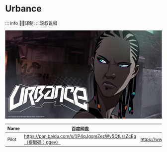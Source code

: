 # Urbance

::: info
✍🏻译制: 
:::滚叔说唱

![maxresdefault (6).jpg](maxresdefault_(6).jpg)

| Name | 百度网盘 | 阿里云盘 | MDpan |
| --- | --- | --- | --- |
| Pilot | https://pan.baidu.com/s/1P4qJgqmZezWv5QtLrsZcEg（提取码：ggev） | https://www.aliyundrive.com/s/Gy8fv1Tng2c | https://mdpan.tk/Urbance |